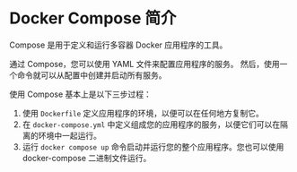# Docker Compose 简介

Compose 是用于定义和运行多容器 Docker 应用程序的工具。

通过 Compose，您可以使用 YAML 文件来配置应用程序的服务。 然后，使用一个命令就可以从配置中创建并启动所有服务。

使用 Compose 基本上是以下三步过程：

1. 使用 `Dockerfile` 定义应用程序的环境，以便可以在任何地方复制它。
2. 在 `docker-compose.yml` 中定义组成您的应用程序的服务，以便它们可以在隔离的环境中一起运行。
3. 运行 `docker compose up` 命令启动并运行您的整个应用程序。您也可以使用docker-compose 二进制文件运行。